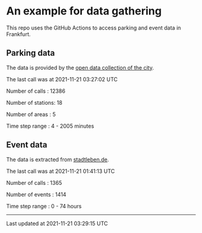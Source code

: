 # An example for data gathering

This repo uses the GitHub Actions to access parking and event data in Frankfurt.

## Parking data
The data is provided by the [open data collection of the city](https://www.offenedaten.frankfurt.de/).

The last call was at 2021-11-21 03:27:02 UTC

Number of calls   : 12386

Number of stations:    18

Number of areas   :     5

Time step range   :     4 -  2005 minutes


## Event data
The data is extracted from [stadtleben.de](https://stadtleben.de/frankfurt/).

The last call was at 2021-11-21 01:41:13 UTC

Number of calls   : 1365

Number of events  : 1414

Time step range   :    0 -   74 hours


----

Last updated at 2021-11-21 03:29:15 UTC
